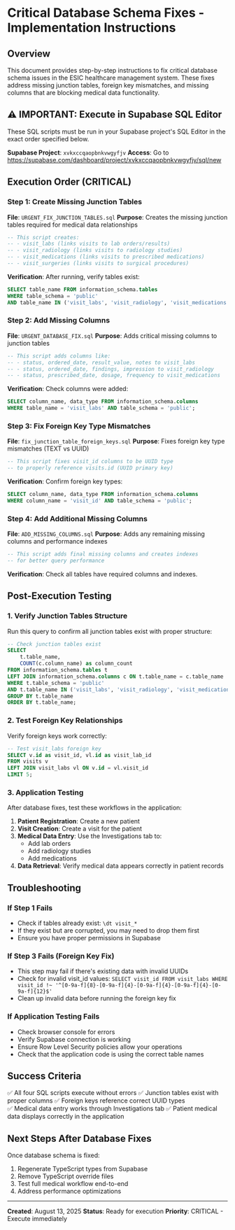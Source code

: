 # Critical Database Schema Fixes - Implementation Instructions

## Overview
This document provides step-by-step instructions to fix critical database schema issues in the ESIC healthcare management system. These fixes address missing junction tables, foreign key mismatches, and missing columns that are blocking medical data functionality.

## ⚠️ IMPORTANT: Execute in Supabase SQL Editor
These SQL scripts must be run in your Supabase project's SQL Editor in the exact order specified below.

**Supabase Project**: `xvkxccqaopbnkvwgyfjv`
**Access**: Go to https://supabase.com/dashboard/project/xvkxccqaopbnkvwgyfjv/sql/new

## Execution Order (CRITICAL)

### Step 1: Create Missing Junction Tables
**File**: `URGENT_FIX_JUNCTION_TABLES.sql`
**Purpose**: Creates the missing junction tables required for medical data relationships

```sql
-- This script creates:
-- - visit_labs (links visits to lab orders/results)
-- - visit_radiology (links visits to radiology studies)  
-- - visit_medications (links visits to prescribed medications)
-- - visit_surgeries (links visits to surgical procedures)
```

**Verification**: After running, verify tables exist:
```sql
SELECT table_name FROM information_schema.tables 
WHERE table_schema = 'public' 
AND table_name IN ('visit_labs', 'visit_radiology', 'visit_medications', 'visit_surgeries');
```

### Step 2: Add Missing Columns
**File**: `URGENT_DATABASE_FIX.sql`
**Purpose**: Adds critical missing columns to junction tables

```sql
-- This script adds columns like:
-- - status, ordered_date, result_value, notes to visit_labs
-- - status, ordered_date, findings, impression to visit_radiology
-- - status, prescribed_date, dosage, frequency to visit_medications
```

**Verification**: Check columns were added:
```sql
SELECT column_name, data_type FROM information_schema.columns 
WHERE table_name = 'visit_labs' AND table_schema = 'public';
```

### Step 3: Fix Foreign Key Type Mismatches
**File**: `fix_junction_table_foreign_keys.sql`
**Purpose**: Fixes foreign key type mismatches (TEXT vs UUID)

```sql
-- This script fixes visit_id columns to be UUID type
-- to properly reference visits.id (UUID primary key)
```

**Verification**: Confirm foreign key types:
```sql
SELECT column_name, data_type FROM information_schema.columns 
WHERE column_name = 'visit_id' AND table_schema = 'public';
```

### Step 4: Add Additional Missing Columns
**File**: `ADD_MISSING_COLUMNS.sql`
**Purpose**: Adds any remaining missing columns and performance indexes

```sql
-- This script adds final missing columns and creates indexes
-- for better query performance
```

**Verification**: Check all tables have required columns and indexes.

## Post-Execution Testing

### 1. Verify Junction Tables Structure
Run this query to confirm all junction tables exist with proper structure:

```sql
-- Check junction tables exist
SELECT 
    t.table_name,
    COUNT(c.column_name) as column_count
FROM information_schema.tables t
LEFT JOIN information_schema.columns c ON t.table_name = c.table_name
WHERE t.table_schema = 'public' 
AND t.table_name IN ('visit_labs', 'visit_radiology', 'visit_medications', 'visit_surgeries')
GROUP BY t.table_name
ORDER BY t.table_name;
```

### 2. Test Foreign Key Relationships
Verify foreign keys work correctly:

```sql
-- Test visit_labs foreign key
SELECT v.id as visit_id, vl.id as visit_lab_id 
FROM visits v 
LEFT JOIN visit_labs vl ON v.id = vl.visit_id 
LIMIT 5;
```

### 3. Application Testing
After database fixes, test these workflows in the application:

1. **Patient Registration**: Create a new patient
2. **Visit Creation**: Create a visit for the patient  
3. **Medical Data Entry**: Use the Investigations tab to:
   - Add lab orders
   - Add radiology studies
   - Add medications
4. **Data Retrieval**: Verify medical data appears correctly in patient records

## Troubleshooting

### If Step 1 Fails
- Check if tables already exist: `\dt visit_*`
- If they exist but are corrupted, you may need to drop them first
- Ensure you have proper permissions in Supabase

### If Step 3 Fails (Foreign Key Fix)
- This step may fail if there's existing data with invalid UUIDs
- Check for invalid visit_id values: `SELECT visit_id FROM visit_labs WHERE visit_id !~ '^[0-9a-f]{8}-[0-9a-f]{4}-[0-9a-f]{4}-[0-9a-f]{4}-[0-9a-f]{12}$'`
- Clean up invalid data before running the foreign key fix

### If Application Testing Fails
- Check browser console for errors
- Verify Supabase connection is working
- Ensure Row Level Security policies allow your operations
- Check that the application code is using the correct table names

## Success Criteria

✅ All four SQL scripts execute without errors
✅ Junction tables exist with proper columns
✅ Foreign keys reference correct UUID types  
✅ Medical data entry works through Investigations tab
✅ Patient medical data displays correctly in the application

## Next Steps After Database Fixes

Once database schema is fixed:
1. Regenerate TypeScript types from Supabase
2. Remove TypeScript override files
3. Test full medical workflow end-to-end
4. Address performance optimizations

---

**Created**: August 13, 2025
**Status**: Ready for execution
**Priority**: CRITICAL - Execute immediately
